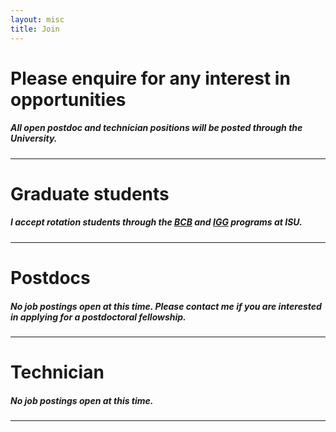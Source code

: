 ```yaml
---
layout: misc
title: Join
---
```



# Please enquire for any interest in opportunities 

##### All open postdoc and technician positions will be posted through the University. 


___

# Graduate students

##### I accept rotation students through the [BCB](https://www.bcb.iastate.edu/) and [IGG]( https://www.genetics.iastate.edu/) programs at ISU. 

___

# Postdocs

##### No job postings open at this time. Please contact me if you are interested in applying for a postdoctoral fellowship.
 
___

# Technician

##### No job postings open at this time.

___
